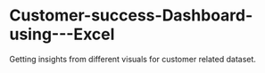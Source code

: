 # Customer-success-Dashboard-using---Excel
Getting insights from different visuals for customer related dataset.
